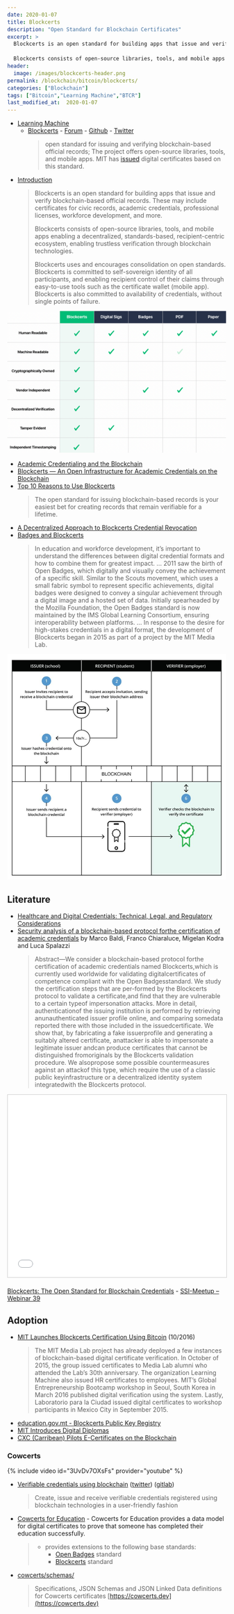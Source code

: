 ```yaml
---
date: 2020-01-07
title: Blockcerts
description: "Open Standard for Blockchain Certificates"
excerpt: >
  Blockcerts is an open standard for building apps that issue and verify blockchain-based official records. These may include certificates for civic records, academic credentials, professional licenses, workforce development, and more.

  Blockcerts consists of open-source libraries, tools, and mobile apps enabling a decentralized, standards-based, recipient-centric ecosystem, enabling trustless verification through blockchain technologies.
header:
  image: /images/blockcerts-header.png
permalink: /blockchain/bitcoin/blockcerts/
categories: ["Blockchain"]
tags: ["Bitcoin","Learning Machine","BTCR"]
last_modified_at:  2020-01-07
---
```


* [Learning Machine](https://www.learningmachine.com/)
  * [Blockcerts](https://www.blockcerts.org/) - [Forum](http://community.blockcerts.org/) - [Github](https://github.com/blockchain-certificates) - [Twitter](https://twitter.com/blockcerts)
    > open standard for issuing and verifying blockchain-based official records; The project offers  open-source libraries, tools, and mobile apps. MIT has [issued](https://www.insidehighered.com/news/2017/10/19/mit-introduces-digital-diplomas) digital certificates based on this standard.
* [Introduction](https://www.blockcerts.org/guide/)
  > Blockcerts is an open standard for building apps that issue and verify blockchain-based official records. These may include certificates for civic records, academic credentials, professional licenses, workforce development, and more.
  > 
  > Blockcerts consists of open-source libraries, tools, and mobile apps enabling a decentralized, standards-based, recipient-centric ecosystem, enabling trustless verification through blockchain technologies.
  > 
  > Blockcerts uses and encourages consolidation on open standards. Blockcerts is committed to self-sovereign identity of all participants, and enabling recipient control of their claims through easy-to-use tools such as the certificate wallet (mobile app). Blockcerts is also committed to availability of credentials, without single points of failure.

![](/images/blockcerts.png)

* [Academic Credentialing and the Blockchain](https://www.learningmachine.com/academic-credentialing-blockchain/)
* [Blockcerts — An Open Infrastructure for Academic Credentials on the Blockchain](https://medium.com/mit-media-lab/blockcerts-an-open-infrastructure-for-academic-credentials-on-the-blockchain-899a6b880b2f)
* [Top 10 Reasons to Use Blockcerts](https://medium.com/learning-machine-blog/top-10-reasons-to-use-blockcerts-ec7d29f2712c)
  > The open standard for issuing blockchain-based records is your easiest bet for creating records that remain verifiable for a lifetime.
* [A Decentralized Approach to Blockcerts Credential Revocation](https://github.com/WebOfTrustInfo/rebooting-the-web-of-trust-fall2017/blob/master/final-documents/blockcerts-revocation.md)
* [Badges and Blockcerts](https://www.learningmachine.com/badges-and-blockcerts/)
  > In education and workforce development, it’s important to understand the differences between digital credential formats and how to combine them for greatest impact.
  > ...
  > 2011 saw the birth of Open Badges, which digitally and visually convey the achievement of a specific skill. Similar to the Scouts movement, which uses a small fabric symbol to represent specific achievements, digital badges were designed to convey a singular achievement through a digital image and a hosted set of data. Initially spearheaded by the Mozilla Foundation, the Open Badges standard is now maintained by the IMS Global Learning Consortium, ensuring interoperability between platforms.
  > ...
  > In response to the desire for high-stakes credentials in a digital format, the development of Blockcerts began in 2015 as part of a project by the MIT Media Lab.

![](/images/blockcerts.jpg)

## Literature

* [Healthcare and Digital Credentials: Technical, Legal, and Regulatory Considerations](http://www.fsmb.org/siteassets/digital-credentials/digital-credentials-report-june-2019.pdf)
* [Security analysis of a blockchain-based protocol forthe certification of academic credentials](https://arxiv.org/pdf/1910.04622.pdf) by Marco Baldi, Franco Chiaraluce, Migelan Kodra and Luca Spalazzi
  > Abstract—We consider a blockchain-based protocol forthe certification of academic credentials named Blockcerts,which is currently used worldwide for validating digitalcertificates of competence compliant with the Open Badgesstandard. We study the certification steps that are per-formed by the Blockcerts protocol to validate a certificate,and find that they are vulnerable to a certain typeof impersonation attacks. More in detail, authenticationof the issuing institution is performed by retrieving anunauthenticated issuer profile online, and comparing somedata reported there with those included in the issuedcertificate. We show that, by fabricating a fake issuerprofile and generating a suitably altered certificate, anattacker is able to impersonate a legitimate issuer andcan produce certificates that cannot be distinguished fromoriginals by the Blockcerts validation procedure. We alsopropose some possible countermeasures against an attackof this type, which require the use of a classic public keyinfrastructure or a decentralized identity system integratedwith the Blockcerts protocol.

<center><iframe src="//www.slideshare.net/slideshow/embed_code/key/rVC25i8FzeTPiw" width="510" height="420" frameborder="0" marginwidth="0" marginheight="0" scrolling="no" style="border:1px solid #CCC; border-width:1px; margin-bottom:5px; max-width: 100%;" allowfullscreen> </iframe> </center>

[Blockcerts: The Open Standard for Blockchain Credentials](https://www.slideshare.net/SSIMeetup/blockcerts-the-open-standard-for-blockchain-credentials) - [SSI-Meetup – Webinar 39](https://ssimeetup.org/blockcerts-open-standard-blockchain-credentials-daniel-paramo-anthony-ronning-webinar-39/)

## Adoption

* [MIT Launches Blockcerts Certification Using Bitcoin](https://news.bitcoin.com/mit-blockcerts-certification-bitcoin/) (10/2016)
  > The MIT Media Lab project has already deployed a few instances of blockchain-based digital certificate verification. In October of 2015, the group issued certificates to Media Lab alumni who attended the Lab’s 30th anniversary. The organization Learning Machine also issued HR certificates to employees. MIT’s Global Entrepreneurship Bootcamp workshop in Seoul, South Korea in March 2016 published digital verification using the system. Lastly, Laboratorio para la Ciudad issued digital certificates to workshop participants in Mexico City in September 2015.
* [education.gov.mt - Blockcerts Public Key Registry](https://education.gov.mt/en/Blockcerts/Pages/Blockcerts-Public-Key-Registry.aspx)
* [MIT Introduces Digital Diplomas](https://www.insidehighered.com/news/2017/10/19/mit-introduces-digital-diplomas)
* [CXC (Carribean) Pilots E-Certificates on the Blockchain](https://www.cxc.org/cxc-pilots-e-certificates-on-the-blockchain/)

### Cowcerts

{% include video id="3UvDv7OXsFs" provider="youtube" %}

* [Verifiable credentials using blockchain](https://www.cowstamp.com/) ([twitter](https://twitter.com/cowcerts)) ([gitlab](https://gitlab.com/cowcerts/))
  > Create, issue and receive verifiable credentials registered using blockchain technologies in a user-friendly fashion 
* [Cowcerts for Education](https://cowcerts.readthedocs.io/en/develop/edu/index.html) - Cowcerts for Education provides a data model for digital certificates to prove that someone has completed their education successfully.
  > * provides extensions to the following base standards:
  >   * [Open Badges](https://openbadgespec.org/) standard
  >   * [Blockcerts](https://blockcerts.org/) standard
* [cowcerts/schemas/](https://gitlab.com/cowcerts/schemas)
  > Specifications, JSON Schemas and JSON Linked Data definitions for Cowcerts certificates [https://cowcerts.dev](https://cowcerts.dev)